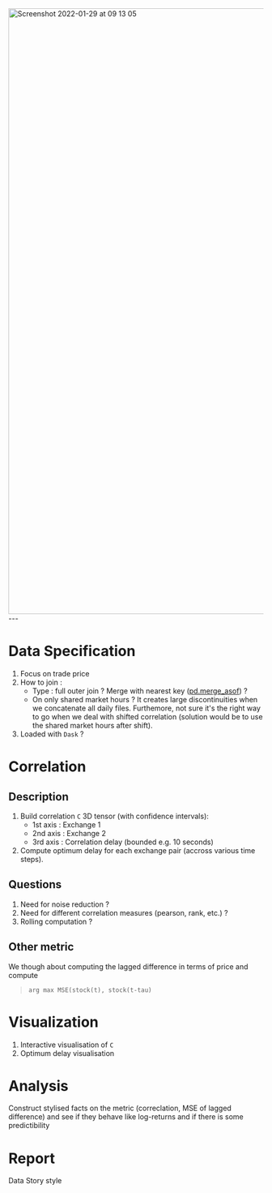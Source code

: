 <img width="1195" alt="Screenshot 2022-01-29 at 09 13 05" src="https://user-images.githubusercontent.com/43466781/151653463-5805ec78-f73d-4237-939e-3bed2c09e147.png">
---

# Data Specification 

1. Focus on trade price
2. How to join :
    - Type : full outer join ? Merge with nearest key ([pd.merge_asof](https://pandas.pydata.org/pandas-docs/dev/reference/api/pandas.merge_asof.html)) ? 
    - On only shared market hours ? It creates large discontinuities when we concatenate all daily files. Furthemore, not sure it's the right way to go when we deal with shifted correlation  (solution would be to use the shared market hours after shift).
3. Loaded with `Dask` ?
# Correlation

## Description
1. Build correlation `C` 3D tensor (with confidence intervals):
    -  1st axis : Exchange 1
    -  2nd axis : Exchange 2
    -  3rd axis : Correlation delay (bounded e.g. 10 seconds)
2. Compute optimum delay for each exchange pair (accross various time steps). 

## Questions 

1. Need for noise reduction ?
2. Need for different  correlation measures (pearson, rank, etc.) ?
3. Rolling computation ?

## Other metric

We though about computing the lagged difference in terms of price and  compute 

 >  `arg max MSE(stock(t), stock(t-tau)`

# Visualization

1. Interactive visualisation of `C` 
2. Optimum delay visualisation 

# Analysis

Construct stylised facts on the metric (correclation, MSE of lagged difference) and see if they behave like log-returns and if there is some predictibility 
# Report

Data Story style

